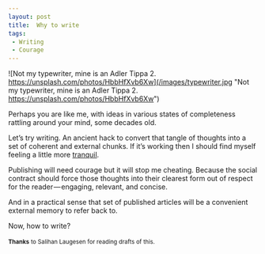 ```yaml
---
layout: post
title:  Why to write
tags:
 - Writing
 - Courage
---
```


![Not my typewriter, mine is an Adler Tippa 2. https://unsplash.com/photos/HbbHfXvb6Xw](/images/typewriter.jpg "Not my typewriter, mine is an Adler Tippa 2. https://unsplash.com/photos/HbbHfXvb6Xw")

Perhaps you are like me, with ideas in various states of completeness rattling around your mind, some decades old.

Let’s try writing. An ancient hack to convert that tangle of thoughts into a set of coherent and external chunks. If it’s working then I should find myself feeling a little more [tranquil](https://en.m.wikipedia.org/wiki/Ataraxia).

Publishing will need courage but it will stop me cheating. Because the social contract should force those thoughts into their clearest form out of respect for the reader — engaging, relevant, and concise.

And in a practical sense that set of published articles will be a convenient external memory to refer back to.

Now, how to write?

<small>**Thanks** to Salihan Laugesen for reading drafts of this.</small>